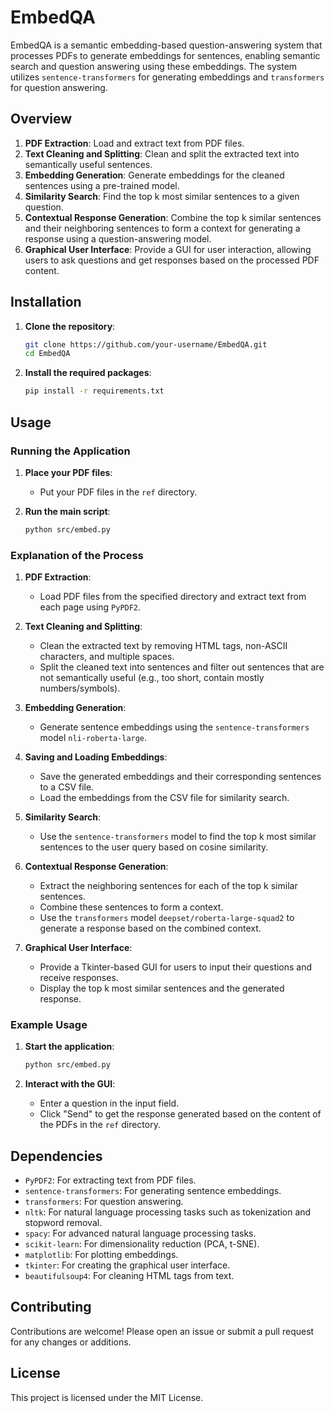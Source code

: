 # EmbedQA

EmbedQA is a semantic embedding-based question-answering system that processes PDFs to generate embeddings for sentences, enabling semantic search and question answering using these embeddings. The system utilizes `sentence-transformers` for generating embeddings and `transformers` for question answering.

## Overview

1. **PDF Extraction**: Load and extract text from PDF files.
2. **Text Cleaning and Splitting**: Clean and split the extracted text into semantically useful sentences.
3. **Embedding Generation**: Generate embeddings for the cleaned sentences using a pre-trained model.
4. **Similarity Search**: Find the top k most similar sentences to a given question.
5. **Contextual Response Generation**: Combine the top k similar sentences and their neighboring sentences to form a context for generating a response using a question-answering model.
6. **Graphical User Interface**: Provide a GUI for user interaction, allowing users to ask questions and get responses based on the processed PDF content.

## Installation

1. **Clone the repository**:
    ```sh
    git clone https://github.com/your-username/EmbedQA.git
    cd EmbedQA
    ```

2. **Install the required packages**:
    ```sh
    pip install -r requirements.txt
    ```

## Usage

### Running the Application

1. **Place your PDF files**:
    - Put your PDF files in the `ref` directory.

2. **Run the main script**:
    ```sh
    python src/embed.py
    ```

### Explanation of the Process

1. **PDF Extraction**:
    - Load PDF files from the specified directory and extract text from each page using `PyPDF2`.

2. **Text Cleaning and Splitting**:
    - Clean the extracted text by removing HTML tags, non-ASCII characters, and multiple spaces.
    - Split the cleaned text into sentences and filter out sentences that are not semantically useful (e.g., too short, contain mostly numbers/symbols).

3. **Embedding Generation**:
    - Generate sentence embeddings using the `sentence-transformers` model `nli-roberta-large`.

4. **Saving and Loading Embeddings**:
    - Save the generated embeddings and their corresponding sentences to a CSV file.
    - Load the embeddings from the CSV file for similarity search.

5. **Similarity Search**:
    - Use the `sentence-transformers` model to find the top k most similar sentences to the user query based on cosine similarity.

6. **Contextual Response Generation**:
    - Extract the neighboring sentences for each of the top k similar sentences.
    - Combine these sentences to form a context.
    - Use the `transformers` model `deepset/roberta-large-squad2` to generate a response based on the combined context.

7. **Graphical User Interface**:
    - Provide a Tkinter-based GUI for users to input their questions and receive responses.
    - Display the top k most similar sentences and the generated response.

### Example Usage

1. **Start the application**:
    ```sh
    python src/embed.py
    ```

2. **Interact with the GUI**:
    - Enter a question in the input field.
    - Click "Send" to get the response generated based on the content of the PDFs in the `ref` directory.

## Dependencies

- `PyPDF2`: For extracting text from PDF files.
- `sentence-transformers`: For generating sentence embeddings.
- `transformers`: For question answering.
- `nltk`: For natural language processing tasks such as tokenization and stopword removal.
- `spacy`: For advanced natural language processing tasks.
- `scikit-learn`: For dimensionality reduction (PCA, t-SNE).
- `matplotlib`: For plotting embeddings.
- `tkinter`: For creating the graphical user interface.
- `beautifulsoup4`: For cleaning HTML tags from text.

## Contributing

Contributions are welcome! Please open an issue or submit a pull request for any changes or additions.

## License

This project is licensed under the MIT License.
